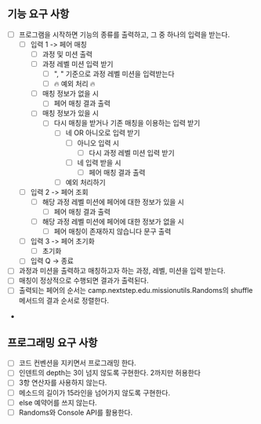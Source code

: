 ## 기능 요구 사항

- [ ] 프로그램을 시작하면 기능의 종류를 출력하고, 그 중 하나의 입력을 받는다.
  - [ ] 입력 1 -> 페어 매칭
    - [ ] 과정 및 미션 출력
    - [ ] 과정 레벨 미션 입력 받기
      - [ ] ", " 기준으로 과정 레벨 미션을 입력받는다
      - [ ] 🔥 예외 처리 🔥
    - [ ] 매칭 정보가 없을 시
      - [ ] 페어 매칭 결과 출력
    - [ ] 매칭 정보가 있을 시
      - [ ] 다시 매칭을 받거나 기존 매칭을 이용하는 입력 받기
        - [ ] 네 OR 아니오로 입력 받기
          - [ ] 아니오 입력 시
            - [ ] 다시 과정 레벨 미션 입력 받기
          - [ ] 네 입력 받을 시
            - [ ] 페어 매칭 결과 출력
        - [ ] 예외 처리하기
  - [ ] 입력 2 -> 페어 조회
    - [ ] 해당 과정 레벨 미션에 페어에 대한 정보가 있을 시
      -  [ ] 페어 매칭 결과 출력
    - [ ] 해당 과정 레벨 미션에 페어에 대한 정보가 없을 시
      - [ ] 페어 매칭이 존재하지 않습니다 문구 출력
  - [ ] 입력 3 -> 페어 초기화
    - [ ] 초기화
  - [ ] 입력 Q -> 종료
- [ ] 과정과 미션을 출력하고 매칭하고자 하는 과정, 레벨, 미션을 입력 받는다.
- [ ] 매칭이 정상적으로 수행되면 결과가 출력된다.
- [ ] 출력되는 페어의 순서는 camp.nextstep.edu.missionutils.Randoms의 shuffle 메서드의 결과 순서로 정렬한다.
- 




## 프로그래밍 요구 사항
- [ ] 코드 컨벤션을 지키면서 프로그래밍 한다.
- [ ] 인덴트의 depth는 3이 넘지 않도록 구현한다. 2까지만 허용한다
- [ ] 3항 연산자를 사용하지 않는다.
- [ ] 메소드의 길이가 15라인을 넘어가지 않도록 구현한다.
- [ ] else 예약어를 쓰지 않는다.
- [ ] Randoms와 Console API를 활용한다.